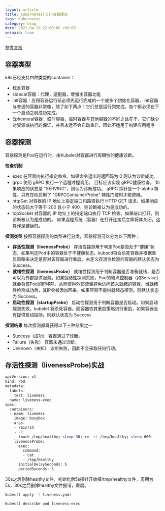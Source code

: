 ```yaml
---
layout: article
title: Kubernetes(七)—容器探测
tags: Kubernetes
category: blog
date: 2022-04-29 22:08:00 +08:00
mermaid: true
---
```

[参考文档](https://kubernetes.io/zh/docs/tasks/configure-pod-container/configure-liveness-readiness-startup-probes/)
## 容器类型

k8s已经支持四种类型的container：
- 标准容器
- sidecar容器：代理，适配器，增强主容器功能
- init容器：应用容器运行前必须先运行完成的一个或多个初始化容器，init容器与普通的容器非常像，除了如下两点：它们总是运行到完成。每个都必须在下一个启动之前成功完成。
- Ephemeral容器：临时容器，临时容器与其他容器的不同之处在于，它们缺少对资源或执行的保证，并且永远不会自动重启，因此不适用于构建应用程序

## 容器探测
容器探测是Pod在运行时，由Kubelet对容器进行周期性的健康诊断。

**检查机制** 
- exec
在容器内执行指定命令。如果命令退出时返回码为 0 则认为诊断成功。
- grpc
使用 gRPC 执行一个远程过程调用。 目标应该实现 gRPC健康检查。 如果响应的状态是 "SERVING"，则认为诊断成功。 gRPC 探针是一个 alpha 特性，只有在你启用了 "GRPCContainerProbe" 特性门控时才能使用。
- httpGet
对容器的 IP 地址上指定端口和路径执行 HTTP GET 请求。如果响应的状态码大于等于 200 且小于 400，则诊断被认为是成功的。 
- tcpSocket
对容器的 IP 地址上的指定端口执行 TCP 检查。如果端口打开，则诊断被认为是成功的。 如果远程系统（容器）在打开连接后立即将其关闭，这算作是健康的。

**探测类型** 
按照容器探测的类型进行分类，容器探测可以分为以下两种：
- **存活性探测（livenessProbe）**
存活性探测用于判定Pod是否处于“健康”状态，如果判定Pod中的容器处于不健康状态，kubectl将会杀死容器并根据重启策略来决定是否对该容器进行重启。未定义存活性检测的容器的默认状态为Success。
- **就绪性探测（livenessProbe）**
就绪性探测用于判断容器是否准备就绪，是否可以为外部提供服务。如果就绪性探测失败，Pod的端点控制器（如Service）就会将该Pod的IP移除，从而使得外部流量避免访问该未就绪的容器，当就绪性检测成功后，其IP会被添加回来。如果容器不提供就绪态探测，则默认状态为 Success。
- **启动性探测（startupProbe）**
启动性探测用于判断容器是否启动。如果启动探测失败，kubelet 将杀死容器，而容器依其重启策略进行重启，如果容器没有提供启动探测，则默认状态为 Success

**探测结果** 
每次探测都将获得以下三种结果之一
- Success（成功）
容器通过了诊断。
- Failure（失败）
容器未通过诊断。
- Unknown（未知）
诊断失败，因此不会采取任何行动。


## 存活性探测（livenessProbe)实战
```bash
apiVersion: v1
kind: Pod
metadata:
  labels:
    test: liveness
  name: liveness-exec
spec:
  containers:
  - name: liveness
    image: busybox
    args:
    - /bin/sh
    - -c
    - touch /tmp/healthy; sleep 30; rm -rf /tmp/healthy; sleep 600
    livenessProbe:
      exec:
        command:
        - cat
        - /tmp/healthy
      initialDelaySeconds: 5
      periodSeconds: 5
```
30s之后删除healthy文件，初始化后5s探针开始探/tmp/healthy文件，周期为5s，30s之后删除healthy文件报错，重启。
```bash
kubectl apply -f liveness.yaml 
```

```bash
kubectl describe pod liveness-exec
```

